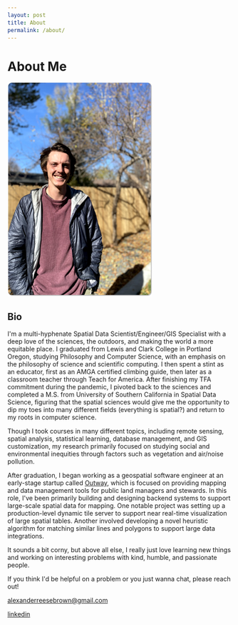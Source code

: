 ```yaml
---
layout: post
title: About
permalink: /about/
---
```


# About Me

![Profile Picture](images/profile_pic.png)

## Bio

I'm a multi-hyphenate Spatial Data Scientist/Engineer/GIS Specialist with a deep love of the sciences, the outdoors, and making the world a more equitable place. I graduated from Lewis and Clark College in Portland Oregon, studying Philosophy and Computer Science, with an emphasis on the philosophy of science and scientific computing. I then spent a stint as an educator, first as an AMGA certified climbing guide, then later as a classroom teacher through Teach for America. After finishing my TFA commitment during the pandemic, I pivoted back to the sciences and completed a M.S. from University of Southern California in Spatial Data Science, figuring that the spatial sciences would give me the opportunity to dip my toes into many different fields (everything is spatial?) and return to my roots in computer science.


Though I took courses in many different topics, including remote sensing, spatial analysis, statistical learning, database management, and GIS customization, my research primarily focused on studying social and environmental inequities through factors such as vegetation and air/noise pollution. 

After graduation, I began working as a geospatial software engineer at an early-stage startup called [Outway](https://www.outway.io/), which is focused on providing mapping and data management tools for public land managers and stewards. In this role, I've been primarily building and designing backend systems to support large-scale spatial data for mapping. One notable project was setting up a production-level dynamic tile server to support near real-time visualization of large spatial tables. Another involved developing a novel heuristic algorithm for matching similar lines and polygons to support large data integrations.

It sounds a bit corny, but above all else, I really just love learning new things and working on interesting problems with kind, humble, and passionate people. 

If you think I'd be helpful on a problem or you just wanna chat, please reach out!

[alexanderreesebrown@gmail.com](mailto:alexanderreesebrown@gmail.com)

[linkedin](https://www.linkedin.com/feed/)






